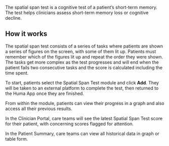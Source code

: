 


The spatial span test is a cognitive test of a patient’s short-term memory. The test helps clinicians assess   short-term memory loss or cognitive decline.

## How it works

The spatial span test consists of a series of tasks where patients are shown a series of figures on the screen, with some of them lit up. Patients must remember which of the figures lit up and repeat the order they were shown. The tasks get more complex as the test progresses and will end when the patient fails two consecutive tasks and the score is calculated including the time spent.   

To start, patients select the Spatial Span Test module and click **Add**. They will be taken to an external platform to complete the test, then returned to the Huma App once they are finished.

From within the module, patients can view their progress in a graph and also access all their previous results. 




In the Clinician Portal, care teams will see the latest Spatial Span Test score for their patient, with concerning scores flagged for attention.


In the Patient Summary, care teams can view all historical data in graph or table form.

